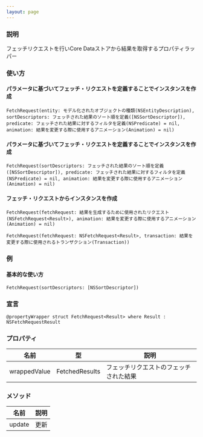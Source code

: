 ```yaml
---
layout: page
---
```


### 説明

フェッチリクエストを行いCore Dataストアから結果を取得するプロパティラッパー

### 使い方

#### パラメータに基づいてフェッチ・リクエストを定義することでインスタンスを作成

    FetchRequest(entity: モデル化されたオブジェクトの種類(NSEntityDescription), sortDescriptors: フェッチされた結果のソート順を定義([NSSortDescriptor]), predicate: フェッチされた結果に対するフィルタを定義(NSPredicate) = nil, animation: 結果を変更する際に使用するアニメーション(Animation) = nil)

#### パラメータに基づいてフェッチ・リクエストを定義することでインスタンスを作成

    FetchRequest(sortDescriptors: フェッチされた結果のソート順を定義([NSSortDescriptor]), predicate: フェッチされた結果に対するフィルタを定義(NSPredicate) = nil, animation: 結果を変更する際に使用するアニメーション(Animation) = nil)

#### フェッチ・リクエストからインスタンスを作成

    FetchRequest(fetchRequest: 結果を生成するために使用されたリクエスト(NSFetchRequest<Result>), animation: 結果を変更する際に使用するアニメーション(Animation) = nil)

    FetchRequest(fetchRequest: NSFetchRequest<Result>, transaction: 結果を変更する際に使用されるトランザクション(Transaction))

### 例

#### 基本的な使い方

    FetchRequest(sortDescriptors: [NSSortDescriptor])

### 宣言

    @propertyWrapper struct FetchRequest<Result> where Result : NSFetchRequestResult

### プロパティ

| 名前           | 型                      | 説明                  |
| ------------ | ---------------------- | ------------------- |
| wrappedValue | FetchedResults<Result> | フェッチリクエストのフェッチされた結果 |

### メソッド

| 名前     | 説明  |
| ------ | --- |
| update | 更新  |
